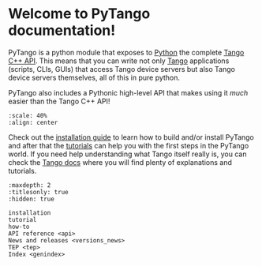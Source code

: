 # Welcome to PyTango documentation!

PyTango is a python module that exposes to [Python](https://www.python.org) the complete [Tango C++ API](https://tango-controls.github.io/cppTango-docs/index.html).
This means that you can write not only [Tango](https://www.tango-controls.org/) applications (scripts, CLIs, GUIs)
that access Tango device servers but also Tango device servers themselves, all of this in pure python.

PyTango also includes a Pythonic high-level API that makes using it *much* easier than the Tango C++ API!

```{image} _static/banner.png
:scale: 40%
:align: center
```

Check out the [installation guide](#installation-guide) to learn how to build and/or install PyTango and after that the
[tutorials](#tutorial-guide) can help you with the first steps in the PyTango world.
If you need help understanding what Tango itself really is, you can check the
[Tango docs](inv:tangodoc:std#index) where you will find plenty of explanations and tutorials.

```{toctree}
:maxdepth: 2
:titlesonly: true
:hidden: true

installation
tutorial
how-to
API reference <api>
News and releases <versions_news>
TEP <tep>
Index <genindex>
```
